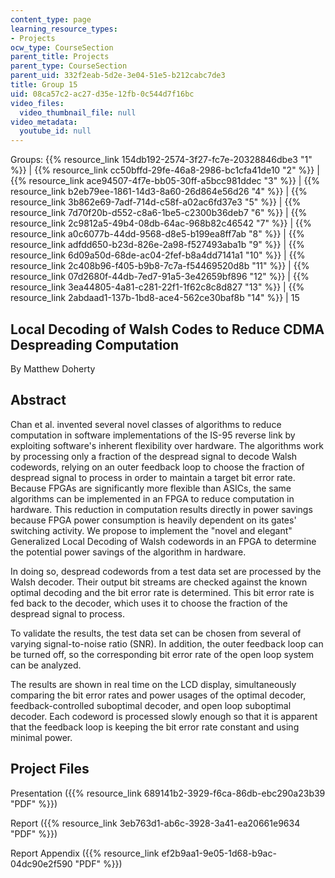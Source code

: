 ```yaml
---
content_type: page
learning_resource_types:
- Projects
ocw_type: CourseSection
parent_title: Projects
parent_type: CourseSection
parent_uid: 332f2eab-5d2e-3e04-51e5-b212cabc7de3
title: Group 15
uid: 08ca57c2-ac27-d35e-12fb-0c544d7f16bc
video_files:
  video_thumbnail_file: null
video_metadata:
  youtube_id: null
---
```


Groups: {{% resource_link 154db192-2574-3f27-fc7e-20328846dbe3 "1" %}} | {{% resource_link cc50bffd-29fe-46a8-2986-bc1cfa41de10 "2" %}} | {{% resource_link ace94507-4f7e-bb05-30ff-a5bcc981ddec "3" %}} | {{% resource_link b2eb79ee-1861-14d3-8a60-26d864e56d26 "4" %}} | {{% resource_link 3b862e69-7adf-714d-c58f-a02ac6fd37e3 "5" %}} | {{% resource_link 7d70f20b-d552-c8a6-1be5-c2300b36deb7 "6" %}} | {{% resource_link 2c9812a5-49b4-08db-64ac-968b82c46542 "7" %}} | {{% resource_link a0c6077b-44dd-9568-d8e5-b199ea8ff7ab "8" %}} | {{% resource_link adfdd650-b23d-826e-2a98-f527493aba1b "9" %}} | {{% resource_link 6d09a50d-68de-ac04-2fef-b8a4dd7141a1 "10" %}} | {{% resource_link 2c408b96-f405-b9b8-7c7a-f54469520d8b "11" %}} | {{% resource_link 07d2680f-44db-7ed7-91a5-3e42659bf896 "12" %}} | {{% resource_link 3ea44805-4a81-c281-22f1-1f62c8c8d827 "13" %}} | {{% resource_link 2abdaad1-137b-1bd8-ace4-562ce30baf8b "14" %}} | 15

Local Decoding of Walsh Codes to Reduce CDMA Despreading Computation
--------------------------------------------------------------------

By Matthew Doherty

Abstract
--------

Chan et al. invented several novel classes of algorithms to reduce computation in software implementations of the IS-95 reverse link by exploiting software's inherent flexibility over hardware. The algorithms work by processing only a fraction of the despread signal to decode Walsh codewords, relying on an outer feedback loop to choose the fraction of despread signal to process in order to maintain a target bit error rate. Because FPGAs are significantly more flexible than ASICs, the same algorithms can be implemented in an FPGA to reduce computation in hardware. This reduction in computation results directly in power savings because FPGA power consumption is heavily dependent on its gates' switching activity. We propose to implement the "novel and elegant" Generalized Local Decoding of Walsh codewords in an FPGA to determine the potential power savings of the algorithm in hardware.

In doing so, despread codewords from a test data set are processed by the Walsh decoder. Their output bit streams are checked against the known optimal decoding and the bit error rate is determined. This bit error rate is fed back to the decoder, which uses it to choose the fraction of the despread signal to process.

To validate the results, the test data set can be chosen from several of varying signal-to-noise ratio (SNR). In addition, the outer feedback loop can be turned off, so the corresponding bit error rate of the open loop system can be analyzed.

The results are shown in real time on the LCD display, simultaneously comparing the bit error rates and power usages of the optimal decoder, feedback-controlled suboptimal decoder, and open loop suboptimal decoder. Each codeword is processed slowly enough so that it is apparent that the feedback loop is keeping the bit error rate constant and using minimal power.

Project Files
-------------

Presentation ({{% resource_link 689141b2-3929-f6ca-86db-ebc290a23b39 "PDF" %}})

Report ({{% resource_link 3eb763d1-ab6c-3928-3a41-ea20661e9634 "PDF" %}})

Report Appendix ({{% resource_link ef2b9aa1-9e05-1d68-b9ac-04dc90e2f590 "PDF" %}})